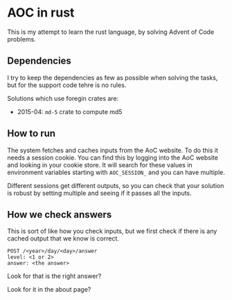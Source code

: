 # AOC in rust

This is my attempt to learn the rust language, by solving Advent of Code
problems.

## Dependencies

I try to keep the dependencies as few as possible when solving the tasks,
but for the support code tehre is no rules.

Solutions which use foregin crates are:

- 2015-04: `md-5` crate to compute md5

## How to run

The system fetches and caches inputs from the AoC website. To do this it
needs a session cookie. You can find this by logging into the AoC website
and looking in your cookie store. It will search for these values in
environment variables starting with `AOC_SESSION_` and you can have multiple.

Different sessions get different outputs, so you can check that your solution
is robust by setting multiple and seeing if it passes all the inputs.

## How we check answers

This is sort of like how you check inputs, but we first check if there is
any cached output that we know is correct.

```
POST /<year>/day/<day>/answer
level: <1 or 2>
answer: <the answer>
```


Look for that is the right answer?

Look for it in the about page?

